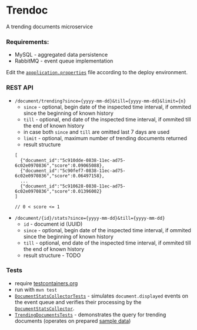 # Trendoc
A trending documents microservice

### Requirements:
- MySQL - aggregated data persistence
- RabbitMQ - event queue implementation

Edit the [`appplication.properties`](src/main/resources/application.properties) file according to the deploy environment.

### REST API
- `/document/trending?since={yyyy-mm-dd}&till={yyyy-mm-dd}&limit={n}`
  - `since` - optional, begin date of the inspected time interval, if ommited since the beginning of known history
  - `till` - optional, end date of the inspected time interval, if ommited till the end of known history
  - in case both `since` and `till` are omitted last 7 days are used
  - `limit` - optional, maximum number of trending documents returned
  - result structure
  ```
  [
    {"document_id":"5c910dde-0838-11ec-ad75-6c02e0970836","score":0.09065088},
    {"document_id":"5c90fef7-0838-11ec-ad75-6c02e0970836","score":0.06497158},
    ...
    {"document_id":"5c910628-0838-11ec-ad75-6c02e0970836","score":0.01396002}
  ]
  
  // 0 < score <= 1
  ```
- `/document/{id}/stats?since={yyyy-mm-dd}&till={yyyy-mm-dd}`
  - `id` - document id (UUID)
  - `since` - optional, begin date of the inspected time interval, if ommited since the beginning of known history
  - `till` - optional, end date of the inspected time interval, if ommited till the end of known history
  - result structure - TODO

### Tests
- require [testcontainers.org](https://testcontainers.org)
- run with `mvn test`
- [`DocumentStatsCollectorTests`](src/test/java/com/github/mat127/trendoc/DocumentStatsCollectorTests.java) - simulates `document.displayed` events on the event queue and verifies their processing by the [`DocumentStatsCollector`](src/main/java/com/github/mat127/trendoc/DocumentStatsCollector.java).
- [`TrendingDocumentsTests`](src/test/java/com/github/mat127/trendoc/TrendingDocumentsTests.java) - demonstrates the query for trending documents (operates on prepared [sample data](src/test/resources/schema-and-data.sql))
